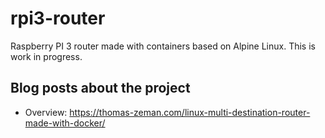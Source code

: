 # rpi3-router

Raspberry PI 3 router made with containers based on Alpine Linux. This is work in progress.

## Blog posts about the project

- Overview: https://thomas-zeman.com/linux-multi-destination-router-made-with-docker/
